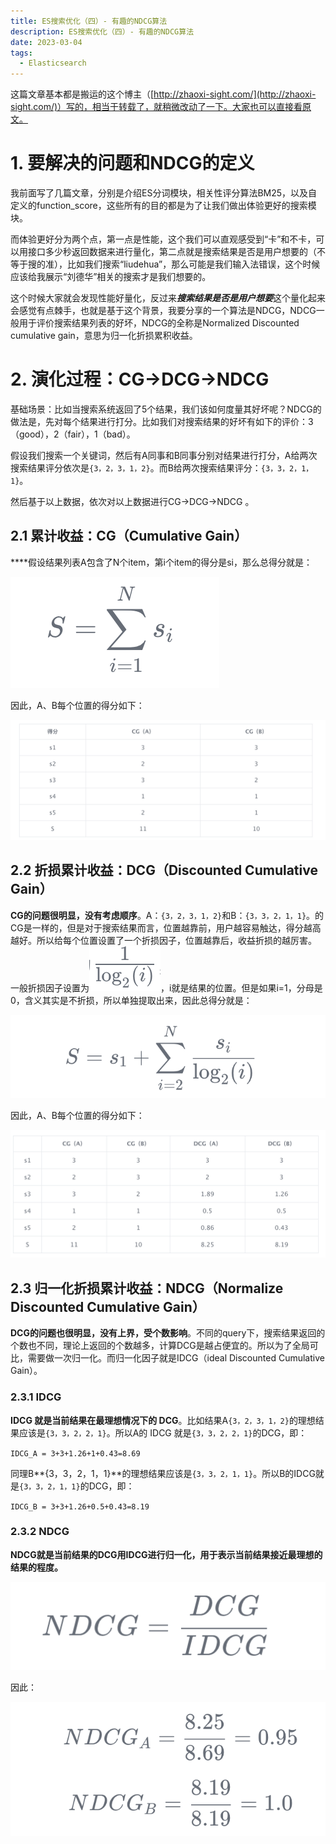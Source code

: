 ```yaml
---
title: ES搜索优化（四）- 有趣的NDCG算法
description: ES搜索优化（四）- 有趣的NDCG算法
date: 2023-03-04
tags:
  - Elasticsearch
---
```


这篇文章基本都是搬运的这个博主（[http://zhaoxi-sight.com/](http://zhaoxi-sight.com/)）写的，相当于转载了，就稍微改动了一下。大家也可以直接看原文。

# 1. 要解决的问题和NDCG的定义
我前面写了几篇文章，分别是介绍ES分词模块，相关性评分算法BM25，以及自定义的function_score，这些所有的目的都是为了让我们做出体验更好的搜索模块。



而体验更好分为两个点，第一点是性能，这个我们可以直观感受到“卡”和不卡，可以用接口多少秒返回数据来进行量化，第二点就是搜索结果是否是用户想要的（不等于搜的准），比如我们搜索“liudehua”，那么可能是我们输入法错误，这个时候应该给我展示“刘德华”相关的搜索才是我们想要的。



这个时候大家就会发现性能好量化，反过来***搜索结果是否是用户想要***这个量化起来会感觉有点棘手，也就是基于这个背景，我要分享的一个算法是NDCG，NDCG一般用于评价搜索结果列表的好坏，NDCG的全称是Normalized Discounted cumulative gain，意思为归一化折损累积收益。



# 2. 演化过程：CG->DCG->NDCG 
基础场景：比如当搜索系统返回了5个结果，我们该如何度量其好坏呢？NDCG的做法是，先对每个结果进行打分。比如我们对搜索结果的好坏有如下的评价：3（good），2（fair），1（bad）。  


假设我们搜索一个关键词，然后有A同事和B同事分别对结果进行打分，A给两次搜索结果评分依次是`{3，2，3，1，2}`。而B给两次搜索结果评分：`{3，3，2，1，1}`。



然后基于以上数据，依次对以上数据进行CG->DCG->NDCG 。

## 2.1 累计收益：CG（Cumulative Gain）
****假设结果列表A包含了N个item，第i个item的得分是si，那么总得分就是：

![](../images/后端开发/04-1.png)

因此，A、B每个位置的得分如下：

![](../images/后端开发/04-2.png)



## 2.2 折损累计收益：DCG（Discounted Cumulative Gain）
**CG的问题很明显，没有考虑顺序**。A：`{3，2，3，1，2}`和B：`{3，3，2，1，1}`。的CG是一样的，但是对于搜索结果而言，位置越靠前，用户越容易触达，得分越高越好。所以给每个位置设置了一个折损因子，位置越靠后，收益折损的越厉害。  
 一般折损因子设置为![](../images/后端开发/04-3.png)，i就是结果的位置。但是如果i=1，分母是0，含义其实是不折损，所以单独提取出来，因此总得分就是：



![](../images/后端开发/04-4.png)



因此，A、B每个位置的得分如下：



![](../images/后端开发/04-5.png)



## 2.3 归一化折损累计收益：NDCG（Normalize Discounted Cumulative Gain）
**DCG的问题也很明显，没有上界，受个数影响**。不同的query下，搜索结果返回的个数也不同，理论上返回的个数越多，计算DCG是越占便宜的。所以为了全局可比，需要做一次归一化。而归一化因子就是IDCG（ideal Discounted Cumulative Gain）。

### 2.3.1 IDCG
**IDCG 就是当前结果在最理想情况下的 DCG**。比如结果A`{3，2，3，1，2}`的理想结果应该是`{3，3，2，2，1}`。所以A的 IDCG 就是`{3，3，2，2，1}`的DCG，即：

`IDCG_A = 3+3+1.26+1+0.43=8.69`

同理B**{3，3，2，1，1}**的理想结果应该是`{3，3，2，1，1}`。所以B的IDCG就是`{3，3，2，1，1}`的DCG，即：

`IDCG_B = 3+3+1.26+0.5+0.43=8.19`

### 2.3.2 NDCG
**NDCG就是当前结果的DCG用IDCG进行归一化，用于表示当前结果接近最理想的结果的程度。**



![](../images/后端开发/04-6.png)

因此：

![](../images/后端开发/04-7.png)


